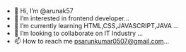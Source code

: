 - 👋 Hi, I’m @arunak57
- 👀 I’m interested in frontend developer...
- 🌱 I’m currently learning HTML,CSS,JAVASCRIPT,JAVA ...
- 💞️ I’m looking to collaborate on IT Industry ...
- 📫 How to reach me psarunkumar0507@gmail.com...

<!---
arunak57/arunak57 is a ✨ special ✨ repository because its `README.md` (this file) appears on your GitHub profile.
You can click the Preview link to take a look at your changes.
--->
